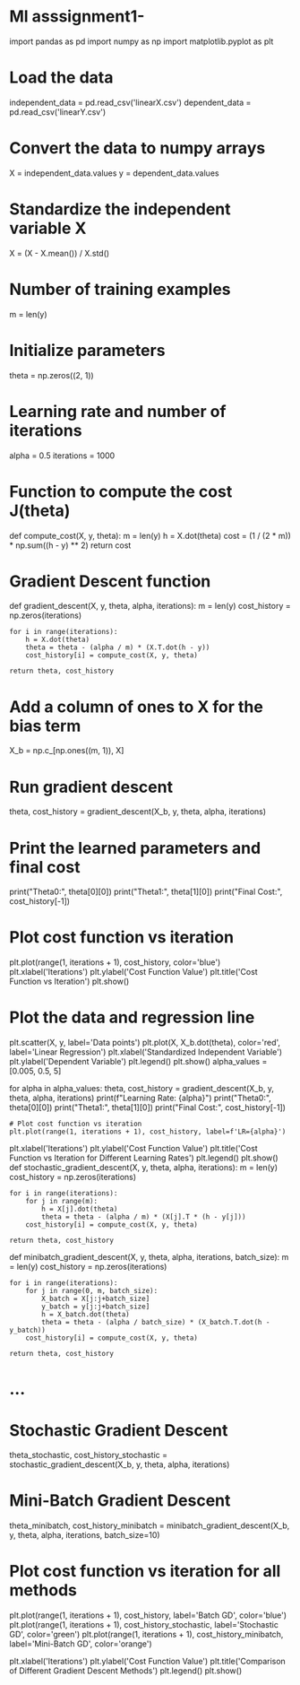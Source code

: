 # Ml asssignment1-
import pandas as pd
import numpy as np
import matplotlib.pyplot as plt

# Load the data
independent_data = pd.read_csv('linearX.csv')
dependent_data = pd.read_csv('linearY.csv')

# Convert the data to numpy arrays
X = independent_data.values
y = dependent_data.values

# Standardize the independent variable X
X = (X - X.mean()) / X.std()

# Number of training examples
m = len(y)

# Initialize parameters
theta = np.zeros((2, 1))

# Learning rate and number of iterations
alpha = 0.5
iterations = 1000

# Function to compute the cost J(theta)
def compute_cost(X, y, theta):
    m = len(y)
    h = X.dot(theta)
    cost = (1 / (2 * m)) * np.sum((h - y) ** 2)
    return cost

# Gradient Descent function
def gradient_descent(X, y, theta, alpha, iterations):
    m = len(y)
    cost_history = np.zeros(iterations)

    for i in range(iterations):
        h = X.dot(theta)
        theta = theta - (alpha / m) * (X.T.dot(h - y))
        cost_history[i] = compute_cost(X, y, theta)

    return theta, cost_history

# Add a column of ones to X for the bias term
X_b = np.c_[np.ones((m, 1)), X]

# Run gradient descent
theta, cost_history = gradient_descent(X_b, y, theta, alpha, iterations)

# Print the learned parameters and final cost
print("Theta0:", theta[0][0])
print("Theta1:", theta[1][0])
print("Final Cost:", cost_history[-1])

# Plot cost function vs iteration
plt.plot(range(1, iterations + 1), cost_history, color='blue')
plt.xlabel('Iterations')
plt.ylabel('Cost Function Value')
plt.title('Cost Function vs Iteration')
plt.show()

# Plot the data and regression line
plt.scatter(X, y, label='Data points')
plt.plot(X, X_b.dot(theta), color='red', label='Linear Regression')
plt.xlabel('Standardized Independent Variable')
plt.ylabel('Dependent Variable')
plt.legend()
plt.show()
alpha_values = [0.005, 0.5, 5]

for alpha in alpha_values:
    theta, cost_history = gradient_descent(X_b, y, theta, alpha, iterations)
    print(f"Learning Rate: {alpha}")
    print("Theta0:", theta[0][0])
    print("Theta1:", theta[1][0])
    print("Final Cost:", cost_history[-1])

    # Plot cost function vs iteration
    plt.plot(range(1, iterations + 1), cost_history, label=f'LR={alpha}')

plt.xlabel('Iterations')
plt.ylabel('Cost Function Value')
plt.title('Cost Function vs Iteration for Different Learning Rates')
plt.legend()
plt.show()
def stochastic_gradient_descent(X, y, theta, alpha, iterations):
    m = len(y)
    cost_history = np.zeros(iterations)

    for i in range(iterations):
        for j in range(m):
            h = X[j].dot(theta)
            theta = theta - (alpha / m) * (X[j].T * (h - y[j]))
        cost_history[i] = compute_cost(X, y, theta)

    return theta, cost_history

def minibatch_gradient_descent(X, y, theta, alpha, iterations, batch_size):
    m = len(y)
    cost_history = np.zeros(iterations)

    for i in range(iterations):
        for j in range(0, m, batch_size):
            X_batch = X[j:j+batch_size]
            y_batch = y[j:j+batch_size]
            h = X_batch.dot(theta)
            theta = theta - (alpha / batch_size) * (X_batch.T.dot(h - y_batch))
        cost_history[i] = compute_cost(X, y, theta)

    return theta, cost_history

# ...

# Stochastic Gradient Descent
theta_stochastic, cost_history_stochastic = stochastic_gradient_descent(X_b, y, theta, alpha, iterations)

# Mini-Batch Gradient Descent
theta_minibatch, cost_history_minibatch = minibatch_gradient_descent(X_b, y, theta, alpha, iterations, batch_size=10)

# Plot cost function vs iteration for all methods
plt.plot(range(1, iterations + 1), cost_history, label='Batch GD', color='blue')
plt.plot(range(1, iterations + 1), cost_history_stochastic, label='Stochastic GD', color='green')
plt.plot(range(1, iterations + 1), cost_history_minibatch, label='Mini-Batch GD', color='orange')

plt.xlabel('Iterations')
plt.ylabel('Cost Function Value')
plt.title('Comparison of Different Gradient Descent Methods')
plt.legend()
plt.show()

